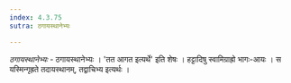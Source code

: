 ```yaml
---
index: 4.3.75
sutra: ठगायस्थानेभ्यः

---
```

_ठगायस्थानेभ्यः_ - ठगायस्थानेभ्यः । 'तत आगत इत्यर्थे' इति शेषः । हट्टादिषु स्वामिग्राह्रो भागः-आयः । स यस्मिन्गृह्रते तदायस्थानम्, तद्वाचिभ्य इत्यर्थः ।